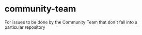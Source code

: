 # community-team
For issues to be done by the Community Team that don't fall into a particular repository
